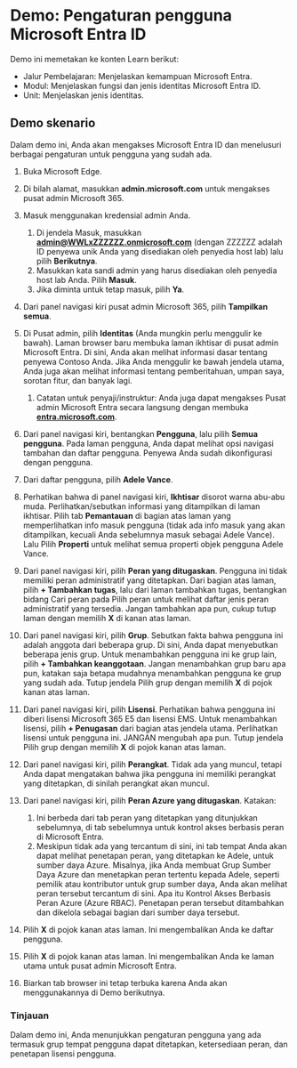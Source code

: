 <!---
---
Demo: Judul: 'Menjelajahi Pengaturan Pengguna Microsoft Entra ID' Jalur/Modul/Unit Pembelajaran: 'Jalur Pembelajaran: Menjelaskan kemampuan Microsoft Entra; Modul 1: Menjelaskan fungsi dan jenis identitas Microsoft Entra ID; Unit 3: Menjelaskan jenis identitas Microsoft Entra'
---
--->

# Demo: Pengaturan pengguna Microsoft Entra ID

Demo ini memetakan ke konten Learn berikut:

- Jalur Pembelajaran: Menjelaskan kemampuan Microsoft Entra.
- Modul: Menjelaskan fungsi dan jenis identitas Microsoft Entra ID.
- Unit: Menjelaskan jenis identitas.

## Demo skenario

Dalam demo ini, Anda akan mengakses Microsoft Entra ID dan menelusuri berbagai pengaturan untuk pengguna yang sudah ada.

1. Buka Microsoft Edge.

1. Di bilah alamat, masukkan **admin.microsoft.com** untuk mengakses pusat admin Microsoft 365.

1. Masuk menggunakan kredensial admin Anda.
    1. Di jendela Masuk, masukkan **admin@WWLxZZZZZZ.onmicrosoft.com** (dengan ZZZZZZ adalah ID penyewa unik Anda yang disediakan oleh penyedia host lab) lalu pilih **Berikutnya**.
    1. Masukkan kata sandi admin yang harus disediakan oleh penyedia host lab Anda. Pilih **Masuk**.
    1. Jika diminta untuk tetap masuk, pilih **Ya**.

1. Dari panel navigasi kiri pusat admin Microsoft 365, pilih **Tampilkan semua**.

1. Di Pusat admin, pilih **Identitas** (Anda mungkin perlu menggulir ke bawah).  Laman browser baru membuka laman ikhtisar di pusat admin Microsoft Entra. Di sini, Anda akan melihat informasi dasar tentang penyewa Contoso Anda. Jika Anda menggulir ke bawah jendela utama, Anda juga akan melihat informasi tentang pemberitahuan, umpan saya, sorotan fitur, dan banyak lagi.  
    1. Catatan untuk penyaji/instruktur: Anda juga dapat mengakses Pusat admin Microsoft Entra secara langsung dengan membuka **[entra.microsoft.com](https://entra.microsoft.com)**.

1. Dari panel navigasi kiri, bentangkan **Pengguna**, lalu pilih **Semua pengguna**.  Pada laman pengguna, Anda dapat melihat opsi navigasi tambahan dan daftar pengguna. Penyewa Anda sudah dikonfigurasi dengan pengguna.

1. Dari daftar pengguna, pilih **Adele Vance**.

1. Perhatikan bahwa di panel navigasi kiri, **Ikhtisar** disorot warna abu-abu muda.  Perlihatkan/sebutkan informasi yang ditampilkan di laman ikhtisar.  Pilih tab **Pemantauan** di bagian atas laman yang memperlihatkan info masuk pengguna (tidak ada info masuk yang akan ditampilkan, kecuali Anda sebelumnya masuk sebagai Adele Vance).  Lalu Pilih **Properti** untuk melihat semua properti objek pengguna Adele Vance.

1. Dari panel navigasi kiri, pilih **Peran yang ditugaskan**.  Pengguna ini tidak memiliki peran administratif yang ditetapkan.  Dari bagian atas laman, pilih **+ Tambahkan tugas**, lalu dari laman tambahkan tugas, bentangkan bidang Cari peran pada Pilih peran untuk melihat daftar jenis peran administratif yang tersedia.  Jangan tambahkan apa pun, cukup tutup laman dengan memilih **X** di kanan atas laman.

1. Dari panel navigasi kiri, pilih **Grup**.  Sebutkan fakta bahwa pengguna ini adalah anggota dari beberapa grup.  Di sini, Anda dapat menyebutkan beberapa jenis grup.  Untuk menambahkan pengguna ini ke grup lain, pilih **+ Tambahkan keanggotaan**.  Jangan menambahkan grup baru apa pun, katakan saja betapa mudahnya menambahkan pengguna ke grup yang sudah ada. Tutup jendela Pilih grup dengan memilih **X** di pojok kanan atas laman.

1. Dari panel navigasi kiri, pilih **Lisensi**. Perhatikan bahwa pengguna ini diberi lisensi Microsoft 365 E5 dan lisensi EMS.  Untuk menambahkan lisensi, pilih **+ Penugasan** dari bagian atas jendela utama.  Perlihatkan lisensi untuk pengguna ini. JANGAN mengubah apa pun.  Tutup jendela Pilih grup dengan memilih **X** di pojok kanan atas laman.

1. Dari panel navigasi kiri, pilih **Perangkat**.  Tidak ada yang muncul, tetapi Anda dapat mengatakan bahwa jika pengguna ini memiliki perangkat yang ditetapkan, di sinilah perangkat akan muncul.

1. Dari panel navigasi kiri, pilih **Peran Azure yang ditugaskan**.  Katakan:
    1. Ini berbeda dari tab peran yang ditetapkan yang ditunjukkan sebelumnya, di tab sebelumnya untuk kontrol akses berbasis peran di Microsoft Entra.
    1. Meskipun tidak ada yang tercantum di sini, ini tab tempat Anda akan dapat melihat penetapan peran, yang ditetapkan ke Adele, untuk sumber daya Azure. Misalnya, jika Anda membuat Grup Sumber Daya Azure dan menetapkan peran tertentu kepada Adele, seperti pemilik atau kontributor untuk grup sumber daya, Anda akan melihat peran tersebut tercantum di sini. Apa itu Kontrol Akses Berbasis Peran Azure (Azure RBAC). Penetapan peran tersebut ditambahkan dan dikelola sebagai bagian dari sumber daya tersebut.

1. Pilih **X** di pojok kanan atas laman. Ini mengembalikan Anda ke daftar pengguna.

1. Pilih **X** di pojok kanan atas laman. Ini mengembalikan Anda ke laman utama untuk pusat admin Microsoft Entra.

1. Biarkan tab browser ini tetap terbuka karena Anda akan menggunakannya di Demo berikutnya.

### Tinjauan

Dalam demo ini, Anda menunjukkan pengaturan pengguna yang ada termasuk grup tempat pengguna dapat ditetapkan, ketersediaan peran, dan penetapan lisensi pengguna.
